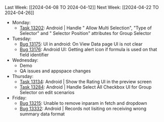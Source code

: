 Last Week: [[2024-04-08 TO 2024-04-12]]
Next Week: [[2024-04-22 TO 2024-04-26]]
- Monday: 
	- [Task 13202](https://dev.azure.com/appsteer/appsteer.io/_workitems/edit/13202): Android | Handle " Allow Multi Selection", "Type of Selector" and " Selector Position" attributes for Group Selector
- Tuesday:
	- [Bug 13175](https://dev.azure.com/appsteer/appsteer.io/_workitems/edit/13175): UI in android: On View Data page UI is not clear
	- [Bug 13176](https://dev.azure.com/appsteer/appsteer.io/_workitems/edit/13176): Android UI: Getting alert icon if formula is used on that field identifier
- Wednesday:
	- Demo
	- QA issues and appspace changes
- Thursday:
	- [Task 13134](https://dev.azure.com/appsteer/appsteer.io/_workitems/edit/13134): Android | Show the Rating UI in the preview screen
	- [Task 13284](https://dev.azure.com/appsteer/appsteer.io/_workitems/edit/13284): Android | Handle Select All Checkbox UI for Group Selector on edit scenarios
- Friday:
	- [Bug 13215](https://dev.azure.com/appsteer/appsteer.io/_workitems/edit/13215): Unable to remove inparam in fetch and dropdown
	- [Bug 13332](https://dev.azure.com/appsteer/appsteer.io/_workitems/edit/13332): Android | Records not lisiting on receiving wrong summary data format